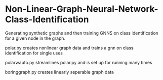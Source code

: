 # Non-Linear-Graph-Neural-Network-Class-Identification


Generating synthetic graphs and then training GNNS on class identification for a given node in the graph. 


polar.py creates nonlinear graph data and trains a gnn on class identification for single uses

polarwauto.py streamlines polar.py and is set up for running many times

boringgraph.py creates linearly seperable graph data

